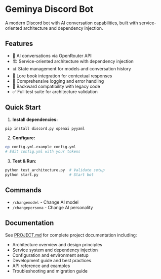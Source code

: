 # Geminya Discord Bot

A modern Discord bot with AI conversation capabilities, built with service-oriented architecture and dependency injection.

## Features

- 🤖 AI conversations via OpenRouter API  
- 🏗️ Service-oriented architecture with dependency injection
- 📊 State management for models and conversation history
- 🎯 Lore book integration for contextual responses
- 📝 Comprehensive logging and error handling
- 🔄 Backward compatibility with legacy code
- ✅ Full test suite for architecture validation

## Quick Start

1. **Install dependencies:**
```bash
pip install discord.py openai pyyaml
```

2. **Configure:**
```bash
cp config.yml.example config.yml
# Edit config.yml with your tokens
```

3. **Test & Run:**
```bash
python test_architecture.py  # Validate setup
python start.py              # Start bot
```

## Commands

- `/changemodel` - Change AI model
- `/changepersona` - Change AI personality

## Documentation

See [PROJECT.md](PROJECT.md) for complete project documentation including:
- Architecture overview and design principles
- Service system and dependency injection
- Configuration and environment setup
- Development guide and best practices
- API reference and examples
- Troubleshooting and migration guide
